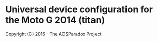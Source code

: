 Universal device configuration for the Moto G 2014 (titan)
==========================================================

Copyright (C) 2016 - The AOSParadox Project
